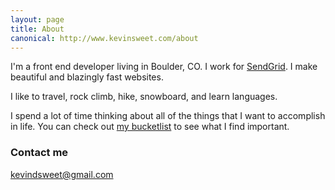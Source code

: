 ```yaml
---
layout: page
title: About
canonical: http://www.kevinsweet.com/about
---
```


I'm a front end developer living in Boulder, CO. I work for [SendGrid](http://sendgrid.com). I make beautiful and blazingly fast websites.

I like to travel, rock climb, hike, snowboard, and learn languages.

I spend a lot of time thinking about all of the things that I want to accomplish in life. You can check out [my bucketlist](/my-bucketlist/) to see what I find important.

### Contact me

[kevindsweet@gmail.com](mailto:kevindsweet@gmail.com)